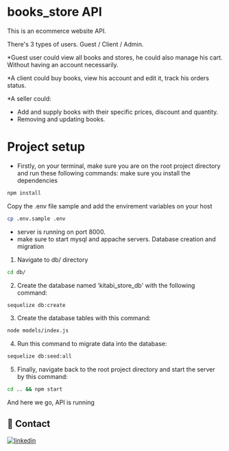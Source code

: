 # books_store API

This is an ecommerce website API.

There's 3 types of users. Guest / Client / Admin.

*Guest user could view all books and stores, he could also manage his cart. Without having an account necessarily.

*A client could buy books, view his account and edit it, track his orders status.

*A seller could:

-   Add and supply books with their specific prices, discount and quantity.
-   Removing and updating books.

# Project setup

* Firstly, on your terminal, make sure you are on the root project directory and run these following commands:
make sure you install the dependencies
```bash
npm install
```
Copy the .env file sample and add the envirement variables on your host
```bash
cp .env.sample .env
```
-   server is running on port 8000.
-   make sure to start mysql and appache servers.
Database creation and migration
1. Navigate to db/ directory
```bash
cd db/
```
2. Create the database named 'kitabi_store_db' with the following command:
```bash
sequelize db:create
```
3. Create the database tables with this command:
```bash
node models/index.js
```

4. Run this command to migrate data into the database:

```bash
sequelize db:seed:all
```
5. Finally, navigate back to the root project directory and start the server by this command:
```bash
cd .. && npm start
```
And here we go, API is running

## 🔗 Contact
[![linkedin](https://img.shields.io/badge/linkedin-0A66C2?style=for-the-badge&logo=linkedin&logoColor=white)](https://www.linkedin.com/in/hadjaissahamza/)
